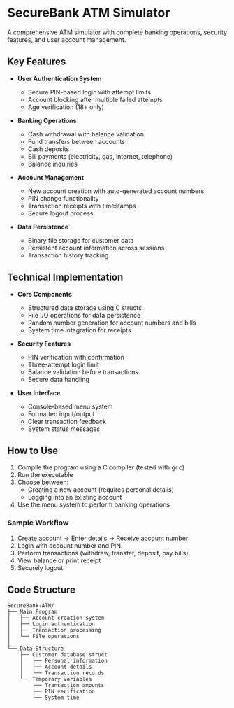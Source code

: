 # SecureBank ATM Simulator

A comprehensive ATM simulator with complete banking operations, security features, and user account management.

## Key Features

- **User Authentication System**
  - Secure PIN-based login with attempt limits
  - Account blocking after multiple failed attempts
  - Age verification (18+ only)

- **Banking Operations**
  - Cash withdrawal with balance validation
  - Fund transfers between accounts
  - Cash deposits
  - Bill payments (electricity, gas, internet, telephone)
  - Balance inquiries

- **Account Management**
  - New account creation with auto-generated account numbers
  - PIN change functionality
  - Transaction receipts with timestamps
  - Secure logout process

- **Data Persistence**
  - Binary file storage for customer data
  - Persistent account information across sessions
  - Transaction history tracking

## Technical Implementation

- **Core Components**
  - Structured data storage using C structs
  - File I/O operations for data persistence
  - Random number generation for account numbers and bills
  - System time integration for receipts

- **Security Features**
  - PIN verification with confirmation
  - Three-attempt login limit
  - Balance validation before transactions
  - Secure data handling

- **User Interface**
  - Console-based menu system
  - Formatted input/output
  - Clear transaction feedback
  - System status messages

## How to Use

1. Compile the program using a C compiler (tested with gcc)
2. Run the executable
3. Choose between:
   - Creating a new account (requires personal details)
   - Logging into an existing account
4. Use the menu system to perform banking operations

### Sample Workflow

1. Create account → Enter details → Receive account number
2. Login with account number and PIN
3. Perform transactions (withdraw, transfer, deposit, pay bills)
4. View balance or print receipt
5. Securely logout

## Code Structure

```plaintext
SecureBank-ATM/
├── Main Program
│   ├── Account creation system
│   ├── Login authentication
│   ├── Transaction processing
│   └── File operations
│
└── Data Structure
    ├── Customer database struct
    │   ├── Personal information
    │   ├── Account details
    │   └── Transaction records
    └── Temporary variables
        ├── Transaction amounts
        ├── PIN verification
        └── System time
```
